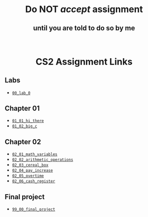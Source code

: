 # <p align="center">Do NOT _accept_ assignment </p>

## <p align="center">until you are told to do so by me</p>

<br/>

# <p align="center">CS2 Assignment Links</p>


## Labs

- [`00_lab_0`](assignments/00_lab_0/)


## Chapter 01

- [`01_01_hi_there`](assignments/01_01_hi_there/)
- [`01_02_big_c`](assignments/01_02_big_c/)


## Chapter 02

- [`02_01_math_variables`](assignments/02_01_math_variables/)
- [`02_02_arithmetic_operations`](assignments/02_02_arithmetic_operations/)
- [`02_03_cereal_box`](assignments/02_03_cereal_box/)
- [`02_04_pay_increase`](assignments/02_04_pay_increase/)
- [`02_05_overtime`](assignments/02_05_overtime/)
- [`02_06_cash_register`](assignments/02_06_cash_register/)


## Final project

- [`99_00_final_project`]()<br />
